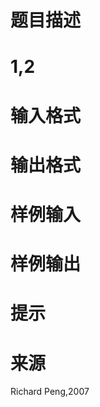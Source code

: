 

# 题目描述



# 1,2



# 输入格式



# 输出格式



# 样例输入



# 样例输出



# 提示



# 来源


<p>
Richard Peng,2007
</p>

